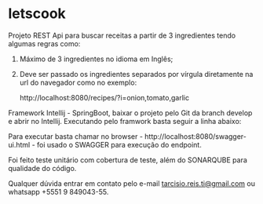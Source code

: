 # letscook

Projeto REST Api para buscar receitas a partir de 3 ingredientes tendo algumas regras como:

1) Máximo de 3 ingredientes no idioma em Inglês;
2) Deve ser passado os ingredientes separados por vírgula diretamente na url do navegador como no exemplo:

      http://localhost:8080/recipes/?i=onion,tomato,garlic

Framework Intellij - SpringBoot, baixar o projeto pelo Git da branch develop e abrir no Intellij. Executando pelo framwork basta seguir a linha abaixo:

Para executar basta chamar no browser - http://localhost:8080/swagger-ui.html - foi usado o SWAGGER para execução do endpoint.

Foi feito teste unitário com cobertura de teste, além do SONARQUBE para qualidade do código.

Qualquer dúvida entrar em contato pelo e-mail tarcisio.reis.ti@gmail.com ou whatsapp +5551 9 849043-55.
